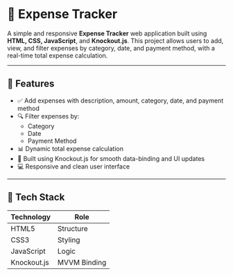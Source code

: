 # 💸 Expense Tracker

A simple and responsive **Expense Tracker** web application built using **HTML, CSS, JavaScript**, and **Knockout.js**. This project allows users to add, view, and filter expenses by category, date, and payment method, with a real-time total expense calculation.

---

## 🔧 Features

- ✅ Add expenses with description, amount, category, date, and payment method
- 🔍 Filter expenses by:
  - Category
  - Date
  - Payment Method
- 📊 Dynamic total expense calculation
- 🧠 Built using Knockout.js for smooth data-binding and UI updates
- 💻 Responsive and clean user interface

---

## 🚀 Tech Stack

| Technology | Role |
|------------|------|
| HTML5      | Structure |
| CSS3       | Styling |
| JavaScript | Logic |
| Knockout.js | MVVM Binding |

